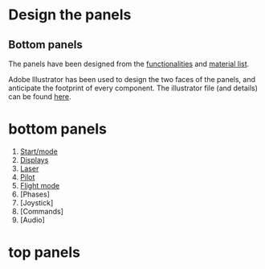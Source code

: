 # Design the panels

## Bottom panels

The panels have been designed from the [functionalities](functionalities.md) and [material list](bom.md).

Adobe Illustrator has been used to design the two faces of the panels, and anticipate the footprint of every component.
The illustrator file (and details) can be found [here](illustrator.md).


# bottom panels

1. [Start/mode](1-start/1.md)
2. [Displays](2-displays/2.md)
3. [Laser](3-laser/3.md)
4. [Pilot](4-pilot/4.md)
5. [Flight mode](5-flight/5.md)
6. [Phases]
7. [Joystick]
8. [Commands]
9. [Audio]


# top panels